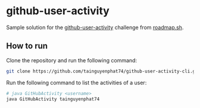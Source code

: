 
# github-user-activity
Sample solution for the [github-user-activity](https://roadmap.sh/projects/github-user-activity) challenge from [roadmap.sh](https://roadmap.sh/).

## How to run

Clone the repository and run the following command:

```bash
git clone https://github.com/tainguyenphat74/github-user-activity-cli.git
```

Run the following command to list the activities of a user:

```bash
# java GitHubActivity <username>
java GitHubActivity tainguyenphat74
``` 
